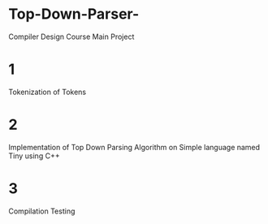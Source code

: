 # Top-Down-Parser-
Compiler Design Course Main Project

# 1  
Tokenization of Tokens 

# 2 
Implementation of Top Down Parsing Algorithm on Simple language named Tiny using C++

# 3 
Compilation Testing

